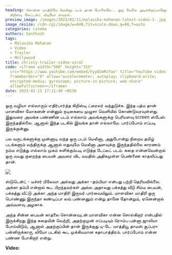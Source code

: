 ```yaml
---
heading: சொன்ன மாதிரியே மெலீனா படம் தான் போலையே.. ஒரு வேலை அடிச்சிருப்பானோ கிஸ்.
  கிறிஸ்டி லேட்டஸ்ட் வீடியோ வைரல்.
preview_image: /images/2023/02/11/malavika-mohanan-latest-video-1-.jpg
image_resize: /cdn-cgi/image/w=640,fit=scale-down,q=80,f=auto
categories: cinema
authors: Santhosh
tags:
  - Malavika Mohanan
  - Video
  - Trailer
  - Mollywood
title: christy-trailer-video-viral
code: <iframe width="560" height="315"
  src="https://www.youtube.com/embed/Fyy8SmRcFao" title="YouTube video player"
  frameborder="0" allow="accelerometer; autoplay; clipboard-write;
  encrypted-media; gyroscope; picture-in-picture; web-share"
  allowfullscreen></iframe>
date: 2023-02-11 17:11:40 +0530
---
```



ஒரு வழியா எல்லாரும் எதிர்பார்த்த கிறிஸ்டி ட்ரைலர் வந்துடுச்சு. இந்த பத்ம தான் மாளவிகா மோகனன் என்னும் நடிகையை முழுசா வெளியில் கொண்டுவரவுள்ளது. இதுவரை அவங்க பண்ணின படம் எல்லாம் அவங்களுக்கு பெரியளவு screen ஸ்பேஸ் இருந்ததில்லை. ஆனால் இந்த படகில் இவங்க தான் எல்லாமே. பார்ப்போம் எப்படி இருக்குன்னு.

பல வருடங்களுக்கு முன்னாடி வந்த ஒரு படம் மெலீனா, அதுபோன்று நிறைய தமிழ் படங்களும் வந்திருக்கு ஆனால் எதுவுமே மெலீனா அளவுக்கு இருந்ததில்லை காரணம் நம்ம எடுத்து எல்லாம் முகம் சுளிக்கும்படி எடுத்த டேப்லட் படம். கதை என்னவென்றால் ஒரு வயது குறைந்த பையன் அவரை விட வயதில் அதிகமுள்ள பெண்ணை காதலிப்பது  தான்.

![](/images/2023/02/11/malavika-mohanan-latest-video-2-.jpg)

ஸ்டுடென்ட் - டீச்சர் பிலேவா அல்லது அக்கா -தம்பியா என்பது பற்றி தெரியவில்லை. அக்கா தம்பி என்றால் கூட பிறந்தவர்கள் அல்ல அதாவது பக்கத்து வீடு சிம்ம பையன், பக்கத்து வீட்டு அக்கா அந்த மாதிரி இருவர் பார்வையிலும். மாளவிகா மாதிரி ஒரு பொண்ணு இருந்தா கண்டிப்பா லவ் பண்னனும் என்று தானே தோன்றும், ஏனென்றால் அவ்வளவு அழகாக.

அந்த சின்ன பையன் காதலை சொன்னவுடன் மாளவிகா என்ன சொல்கிறார் என்பதில் இருக்கிறது இந்த கதையின் வெற்றி, அதற்குமுன் எப்படியும் ரொம்ப பன்னா ஜாலியா போய்விடும், ஆனால் அதற்குப்பின் தான் இருக்குது டி-டே. மாத்தியூ தாமஸ் சூப்பரா பன்னிருக்காரு, லியோ படகில் கூட முக்கியமான கதாபாத்திரம். பார்ப்போம் என்ன பண்ண போகிறார் என்று. 

**V﻿ideo:**